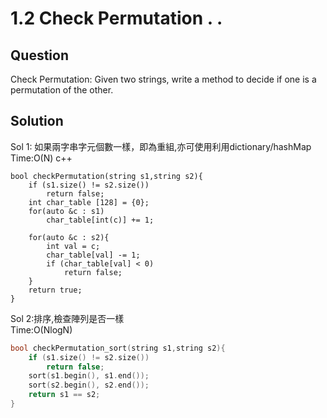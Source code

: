 # 1.2 Check Permutation . .

## Question
Check Permutation: Given two strings, write a method to decide if one is a permutation of the other.


## Solution

Sol 1: 如果兩字串字元個數一樣，即為重組,亦可使用利用dictionary/hashMap</br>
Time:O(N)
c++
```
bool checkPermutation(string s1,string s2){
    if (s1.size() != s2.size())
        return false;
    int char_table [128] = {0};
    for(auto &c : s1)
        char_table[int(c)] += 1;
    
    for(auto &c : s2){
        int val = c;
        char_table[val] -= 1; 
        if (char_table[val] < 0)
            return false;        
    }    
    return true;  
}
```

Sol 2:排序,檢查陣列是否一樣</br>
Time:O(NlogN) 
``` c++
bool checkPermutation_sort(string s1,string s2){
    if (s1.size() != s2.size())
        return false;
    sort(s1.begin(), s1.end());
    sort(s2.begin(), s2.end());
    return s1 == s2;
}
```   
